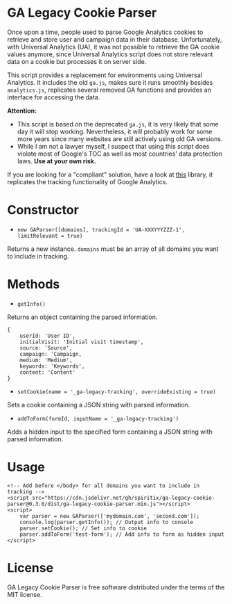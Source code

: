 # GA Legacy Cookie Parser

Once upon a time, people used to parse Google Analytics cookies to retrieve and store user and campaign data in their 
database. Unfortunately, with Universal Analytics (UA), it was not possible to retrieve the GA cookie values anymore, 
since Universal Analytics script does not store relevant data on a cookie but processes it on server side.

This script provides a replacement for environments using Universal Analytics. It includes the old `ga.js`, makes sure 
it runs smoothly besides `analytics.js`, replicates several removed GA functions and provides an interface for 
accessing the data.

**Attention:**
- This script is based on the deprecated `ga.js`, it is very likely that some day it will stop working. 
Nevertheless, it will probably work for some more years since many websites are still actively using old GA versions.
- While I am not a lawyer myself, I suspect that using this script does violate most of Google's TOC as well as most 
countries' data protection laws. **Use at your own risk.**

If you are looking for a "compliant" solution, have a look at [this](https://github.com/dm-guy/utm-alternative/)
library, it replicates the tracking functionality of Google Analytics. 

# Constructor

* `new GAParser([domains], trackingId = 'UA-XXXYYYZZZ-1', limitRelevant = true)`

Returns a new instance.
`domains` must be an array of all domains you want to include in tracking.

# Methods

* `getInfo()`

Returns an object containing the parsed information.

```
{
    userId: 'User ID',
    initialVisit: 'Initial visit timestamp',
    source: 'Source',
    campaign: 'Campaign,
    medium: 'Medium',
    keywords: 'Keywords',
    content: 'Content'
}
```

* `setCookie(name = '_ga-legacy-tracking', overrideExisting = true)`

Sets a cookie containing a JSON string with parsed information.

* `addToForm(formId, inputName = '_ga-legacy-tracking')`

Adds a hidden input to the specified form containing a JSON string with parsed information.

# Usage

```
<!-- Add before </body> for all domains you want to include in tracking -->
<script src="https://cdn.jsdelivr.net/gh/spiritix/ga-legacy-cookie-parser@0.3.0/dist/ga-legacy-cookie-parser.min.js"></script>
<script>
    var parser = new GAParser(['mydomain.com', 'second.com']);
    console.log(parser.getInfo()); // Output info to console
    parser.setCookie(); // Set info to cookie
    parser.addToForm('test-form'); // Add info to form as hidden input
</script>
```

# License

GA Legacy Cookie Parser is free software distributed under the terms of the MIT license.
